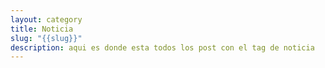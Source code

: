 ```yaml
---
layout: category
title: Noticia
slug: "{{slug}}"
description: aqui es donde esta todos los post con el tag de noticia
---
```

